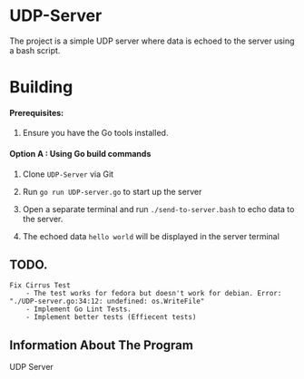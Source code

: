 # UDP-Server

The project is a simple UDP server where data is echoed to the server using a bash script.

# Building

#### Prerequisites:

1. Ensure you have the Go tools installed.

#### Option A : Using Go build commands

1. Clone `UDP-Server` via Git

2. Run `go run UDP-server.go` to start up the server

4. Open a separate terminal and run `./send-to-server.bash` to echo data to the server.

5. The echoed data `hello world` will be displayed in the server terminal

## TODO.
    Fix Cirrus Test
        - The test works for fedora but doesn't work for debian. Error: "./UDP-server.go:34:12: undefined: os.WriteFile"
        - Implement Go Lint Tests.
        - Implement better tests (Effiecent tests)

## Information About The Program

UDP Server

